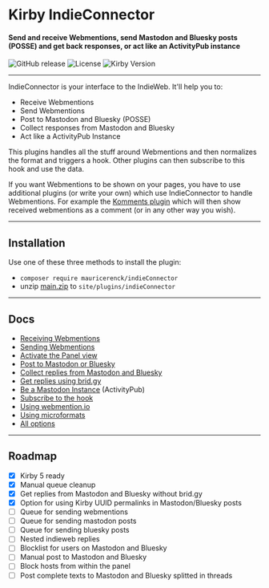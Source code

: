 # Kirby IndieConnector

#### Send and receive Webmentions, send Mastodon and Bluesky posts (POSSE) and get back responses, or act like an ActivityPub instance

![GitHub release](https://img.shields.io/github/release/mauricerenck/indieConnector.svg?maxAge=1800) ![License](https://img.shields.io/github/license/mashape/apistatus.svg) ![Kirby Version](https://img.shields.io/badge/Kirby-4%2B-black.svg)

---

IndieConnector is your interface to the IndieWeb. It'll help you to:

-   Receive Webmentions
-   Send Webmentions
-   Post to Mastodon and Bluesky (POSSE)
-   Collect responses from Mastodon and Bluesky
-   Act like a ActivityPub Instance

This plugins handles all the stuff around Webmentions and then normalizes the format and triggers a hook. Other plugins can then subscribe to this hook and use the data.

If you want Webmentions to be shown on your pages, you have to use additional plugins (or write your own) which use IndieConnector to handle Webmentions. For example the [Komments plugin](https://github.com/mauricerenck/komments) which will then show received webmentions as a comment (or in any other way you wish).

---

## Installation

Use one of these three methods to install the plugin:

-   `composer require mauricerenck/indieConnector`
-   unzip [main.zip](https://github.com/mauricerenck/indieConnector/releases/latest) to `site/plugins/indieConnector`

---

## Docs

-   [Receiving Webmentions](docs/receiving.md)
-   [Sending Webmentions](docs/sending.md)
-   [Activate the Panel view](docs/panel-view.md)
-   [Post to Mastodon or Bluesky](docs/mastodon.md)
-   [Collect replies from Mastodon and Bluesky](docs/collecting-responses.md)
-   [Get replies using brid.gy](docs/mastodon-replies.md)
-   [Be a Mastodon Instance](docs/activitypub.md) (ActivityPub)
-   [Subscribe to the hook](docs/hook.md)
-   [Using webmention.io](docs/webmentionio.md)
-   [Using microformats](docs/microformats.md)
-   [All options](docs/options.md)

---

## Roadmap

-   [x] Kirby 5 ready
-   [x] Manual queue cleanup
-   [x] Get replies from Mastodon and Bluesky without brid.gy
-   [x] Option for using Kirby UUID permalinks in Mastodon/Bluesky posts
-   [ ] Queue for sending webmentions
-   [ ] Queue for sending mastodon posts
-   [ ] Queue for sending bluesky posts
-   [ ] Nested indieweb replies
-   [ ] Blocklist for users on Mastodon and Bluesky
-   [ ] Manual post to Mastodon and Bluesky
-   [ ] Block hosts from within the panel
-   [ ] Post complete texts to Mastodon and Bluesky splitted in threads
